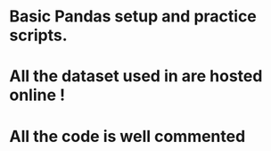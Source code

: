 # Basic Pandas setup and practice scripts.
# All the dataset used in are hosted online !
# All the code is well commented